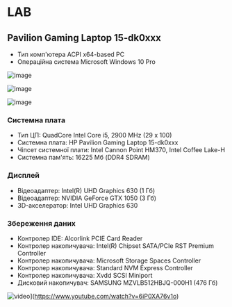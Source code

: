 # LAB

## Pavilion Gaming Laptop 15-dk0xxx

- Тип комп'ютера 	ACPI x64-based PC
- Операцiйна система	Microsoft Windows 10 Pro

![image](https://yellow.ua/media/catalog/product/cache/9/image/600x600/9df78eab33525d08d6e5fb8d27136e95/h/p/hp-pavilion-15-gaming-15-ec0000ur-16d71ea_2.jpg)

![image](https://yellow.ua/media/catalog/product/cache/9/image/508x508/9df78eab33525d08d6e5fb8d27136e95/c/0/c06308796_1.450x450.450x450.900x900.png)

![image](https://yellow.ua/media/catalog/product/cache/9/image/600x600/9df78eab33525d08d6e5fb8d27136e95/h/p/hp-pavilion-16-232b7ea_5.jpg)

### Системна плата	
- Тип ЦП:	QuadCore Intel Core i5, 2900 MHz (29 x 100)
- Системна плата:	HP Pavilion Gaming Laptop 15-dk0xxx
- Чiпсет системної плати:	Intel Cannon Point HM370, Intel Coffee Lake-H
- Системна пам'ять:	16225 Мб  (DDR4 SDRAM)

### Дисплей	
- Вiдеоадаптер:	Intel(R) UHD Graphics 630  (1 Гб)
- Вiдеоадаптер:	NVIDIA GeForce GTX 1050  (3 Гб)
- 3D-акселератор:	Intel UHD Graphics 630

### Збереження даних	
- Контролер IDE: 	Alcorlink PCIE Card Reader
- Контролер накопичувача:	Intel(R) Chipset SATA/PCIe RST Premium Controller
- Контролер накопичувача:	Microsoft Storage Spaces Controller
- Контролер накопичувача:	Standard NVM Express Controller
- Контролер накопичувача:	Xvdd SCSI Miniport
- Дисковий накопичувач:	SAMSUNG MZVLB512HBJQ-000H1  (476 Гб)

![video](https://img.youtube.com/vi/6iP0XA76v1o/0.jpg)](https://www.youtube.com/watch?v=6iP0XA76v1o)
